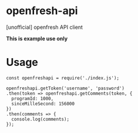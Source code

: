 # openfresh-api
[unofficial] openfresh API client

**This is example use only**

# Usage

```
const openfreshapi = require('./index.js');

openfreshapi.getToken('username', 'password')
.then(token => openfreshapi.getComments(token, {
  programId: 1000,
  sinceMilleSecond: 156000
})
.then(comments => {
  console.log(comments);
});
```
